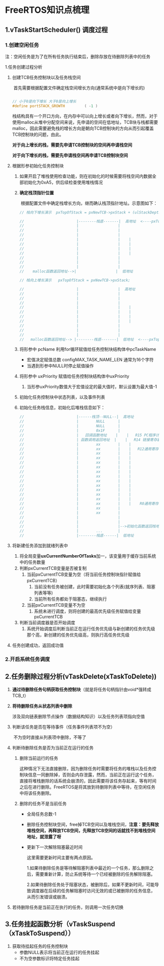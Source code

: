 # FreeRTOS知识点梳理

## 1.vTaskStartScheduler() 调度过程

### 1.创建空闲任务


​		注：空闲任务是为了在所有任务执行结束后，删除存放在待删除列表中的任务

1.任务创建过程分析

1. 创建TCB任务控制块以及任务栈空间

   ​	首先需要根据配置文件确定栈空间增长方向(通常系统中是向下增长的)

   ```c

   // 小于0是向下增长 大于0是向上增长
   #define portSTACK_GROWTH			( -1 )
   ```

   ​	栈结构具有一个开口方向，在内存中可以向上增长或者向下增长，然而，对于使用malloc从堆中分配空间来说，先申请的空间在低地址，TCB块与栈都需要malloc，因此需要避免栈的增长方向是朝向TCB控制块的方向从而引起覆盖TCB控制块的问题，由此。

   ​	**对于向上增长的栈，需要先申请TCB控制块的空间再申请栈空间**

   ​	**对于向下增长的栈，需要先申请栈空间再申请TCB控制块空间**

2. 根据形参初始化任务控制块

   1. 如果开启了堆栈使用检查功能，则在初始化的时候需要将栈空间内数据全部初始化为0xA5，供后续检查使用堆栈情况

   2. **确定栈顶指针位置**

      ​	根据配置文件中确定栈增长方向，继而确认栈顶指针地址。示意图如下：

      ```c
      // 栈向下增长演示  pxTopOfStack = pxNewTCB->pxStack + (ulStackDepth - (uint32_t)1);

      // 					    |--------栈底-------|  高地址  <----pxTopOfStack 要指向这里才能向下增长，随着数据入栈栈顶指针向下增长
      // 						|                  |	
      // 						|                  |	
      // 						|                  |	
      // 						|                  |	|
      // 						|                  |	|
      // 						|                  |	|
      // 						|                  |	|
      // 						|                  |	
      // 						|                  |
      // 						|                  |
      //    malloc函数返回地址-->|                  |  低地址

      // 栈向上增长演示   pxTopOfStack = pxNewTCB->pxStack;

      // 					    |                  |  高地址  
      // 						|                  |	
      // 						|                  |	
      // 						|                  |	
      // 						|                  |	|
      // 						|                  |	|
      // 						|                  |	|
      // 						|                  |	|
      // 						|                  |	
      // 						|                  |
      // 						|                  |
      //   malloc函数返回地址--> |--------栈底-------|  低地址  <----pxTopOfStack 要指向这里才能向上增长，随着数据入栈栈顶指针向上增长	
      ```

   3. 将形参中 pcName 利用for循环赋值给任务控制块结构体中pcTaskName

      - 宏值决定赋值总数 configMAX_TASK_NAME_LEN 通常为16个字符
      - 当遇到形参中NULL时停止赋值操作

   4. 将形参中 uxPriority 赋值给任务控制块结构体中uxPriority

      1. 当形参uxPriority数值大于宏值设定的最大值时，默认设置为最大值-1

   5. 初始化任务控制块中状态列表，以及事件列表

   6. 初始化任务栈信息，初始化后堆栈信息如下：

      ```c
      // 					    |------栈顶--NULL--|  高地址  
      // 						|        NULL      |	
      // 						|        NULL      |	
      // 						|        0x1F      |	
      // 						|   回调函数地址    |	   |   R15 PC程序计数器
      // 						| 函数调用返回地址  |	 |   R14 链接寄存器
      // 						|        xx        |	|
      // 						|        xx        |	|   R12通用寄存器
      // 						|        xx        |    |	
      // 						|        xx        |    |
      // 						|        xx        |    |
      // 						|        xx        |    |
      // 						|        xx        |    |
      // 						|        xx        |    |
      // 						|        xx        |    |
      // 						|        xx        |    |
      // 						|        xx        |    |
      // 						|        xx        |    |
      // 						|        xx        |    |
      // 						|        xx        |    |    R0通用寄存器
      // 						|        xx        |
      // 						|        xx        |
      // 						|                  |
      // 						|                  |
      // 						|                  |-->初始化函数返回栈地址
      // 						|        ...       |
      //                        |--------栈底------|  低地址 	
      ```

3. 将新建任务添加到就绪列表中

   1. 将全局变量**uxCurrentNumberOfTasks**加一，该变量用于缓存当前系统中的任务数量
   2. 判断pxCurrentTCB变量是否被复制
      1. 当前pxCurrentTCB变量为空（将当前任务控制块指针赋值给pxCurrentTCB）
         1. 当前没有任务被创建，此时需要初始化各个列表(就序列表、阻塞列表等等)
         2. 当前所有任务都处于阻塞态，继续执行
      2. 当前pxCurrentTCB变量不为空
         1. 系统未进行调度，则将创建的最高优先级任务赋值给变量pxCurrentTCB
   3. 判断当前调度器是否开始调度
      1. 系统开始调度后判断当前正在运行任务优先级与新创建的任务优先级那个高，新创建的任务优先级高，则执行高任务优先级

4. 任务创建成功，返回成功值

### 2.开启系统任务调度



## 2.任务删除过程分析(vTaskDelete(xTaskToDelete))

1. **通过待删除任务句柄获取任务控制块**（就是将任务句柄指针由void*强转成TCB_t）

2. **将待删除任务从状态列表中删除**

   ​	涉及双向链表删除节点操作（数据结构知识）以及任务列表项指向空值

3. 判断该任务是否在等待事件（任务事件列表项不为空）

   ​	不为空时直接从列表项中删除，不等了

4. 判断待删除任务是否为当前正在运行的任务

   1. 删除当前运行的任务

      ​	这种情况下无法直接删除，因为删除任务时需要将任务的堆栈以及任务控制块信息一同删除掉，否则会内存泄露，然而，当前正在运行这个任务，直接将堆栈删除的话系统会崩溃的，因此需要将该任务存起来，等有时间之后在进行删除。FreeRTOS是将其放到待删除列表中等待，在空闲任务中将该任务删除。

   2. 删除的任务不是当前任务

      - 全局任务总数-1

      - 删除任务控制块空间，free掉TCB空间以及堆栈空间，**注意：要先释放堆栈空间，再释放TCB空间，先释放TCB空间的话就找不到堆栈空间地址，就泄露了呀**

      - 更新下一次解除阻塞最近时间

         这里需要更新时间主要有两点原因。

         ​	1.如果待删除任务是等待解阻塞列表中最近的一个任务，那么删除之后，需要重新计算，防止系统等待一个已经被删除的任务解除阻塞。

         ​	2.如果待删除任务处于阻塞状态，被删除后，如果不更新时间，可能导致调度器在后续的任务解阻塞时访问无效的或已被删除的任务信息，从而引发错误或崩溃。

5. 若待删除任务是当前正在执行的任务，则调用一次任务切换




## 3.任务挂起函数分析（vTaskSuspend（xTaskToSuspend））

1. 获取待挂起任务的任务控制块
   - 参数NULL表示将当前正在运行的任务挂起
   - 不为空参数标识将特定任务挂起








